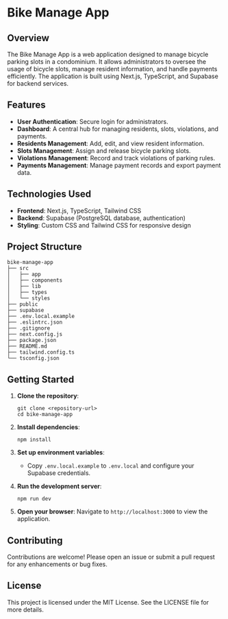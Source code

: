 # Bike Manage App

## Overview

The Bike Manage App is a web application designed to manage bicycle parking slots in a condominium. It allows administrators to oversee the usage of bicycle slots, manage resident information, and handle payments efficiently. The application is built using Next.js, TypeScript, and Supabase for backend services.

## Features

- **User Authentication**: Secure login for administrators.
- **Dashboard**: A central hub for managing residents, slots, violations, and payments.
- **Residents Management**: Add, edit, and view resident information.
- **Slots Management**: Assign and release bicycle parking slots.
- **Violations Management**: Record and track violations of parking rules.
- **Payments Management**: Manage payment records and export payment data.

## Technologies Used

- **Frontend**: Next.js, TypeScript, Tailwind CSS
- **Backend**: Supabase (PostgreSQL database, authentication)
- **Styling**: Custom CSS and Tailwind CSS for responsive design

## Project Structure

```
bike-manage-app
├── src
│   ├── app
│   ├── components
│   ├── lib
│   ├── types
│   └── styles
├── public
├── supabase
├── .env.local.example
├── .eslintrc.json
├── .gitignore
├── next.config.js
├── package.json
├── README.md
├── tailwind.config.ts
└── tsconfig.json
```

## Getting Started

1. **Clone the repository**:
   ```
   git clone <repository-url>
   cd bike-manage-app
   ```

2. **Install dependencies**:
   ```
   npm install
   ```

3. **Set up environment variables**:
   - Copy `.env.local.example` to `.env.local` and configure your Supabase credentials.

4. **Run the development server**:
   ```
   npm run dev
   ```

5. **Open your browser**:
   Navigate to `http://localhost:3000` to view the application.

## Contributing

Contributions are welcome! Please open an issue or submit a pull request for any enhancements or bug fixes.

## License

This project is licensed under the MIT License. See the LICENSE file for more details.